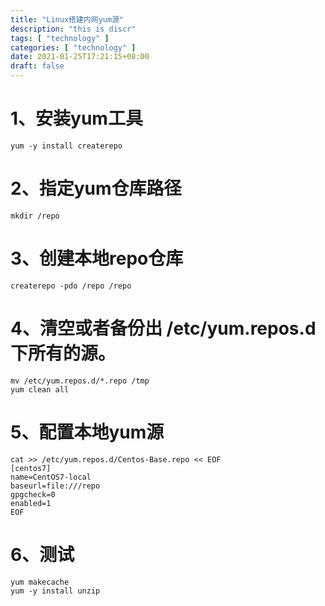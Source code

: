 ```yaml
---
title: "Linux搭建内网yum源"
description: "this is discr"
tags: [ "technology" ]
categories: [ "technology" ]
date: 2021-01-25T17:21:15+08:00
draft: false
---
```


# 1、安装yum工具

```
yum -y install createrepo
```

# 2、指定yum仓库路径

```
mkdir /repo
```

# 3、创建本地repo仓库

```
createrepo -pdo /repo /repo
```



# 4、清空或者备份出 /etc/yum.repos.d 下所有的源。

```
mv /etc/yum.repos.d/*.repo /tmp
yum clean all
```

# 5、配置本地yum源

```
cat >> /etc/yum.repos.d/Centos-Base.repo << EOF
[centos7]
name=CentOS7-local
baseurl=file:///repo
gpgcheck=0
enabled=1
EOF
```

# 6、测试

```
yum makecache
yum -y install unzip
```

